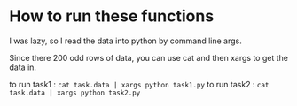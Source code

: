 # How to run these functions
I was lazy, so I read the data into python by command line args.

Since there 200 odd rows of data, you can use cat and then xargs to get the data in. 

to run task1 : 
`cat task.data | xargs python task1.py` 
to run task2 : 
`cat task.data | xargs python task2.py` 